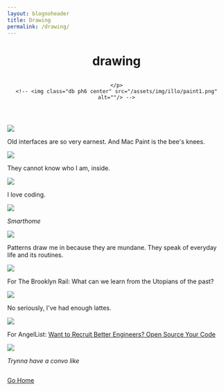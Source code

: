 ```yaml
---
layout: blognoheader
title: Drawing
permalink: /drawing/
---
```


  <header class="tc-l pt4 pt5-ns">
    <h1 class="f3 fw4 f2-m center measure mt0 courier">drawing</h1>
    <time class="f5 f4-l db fw1 font-body mb4"></time>
    <img class="db ph6 center w-50" src="/assets/img/illo/man.jpg" alt="">
    <p class="f4 mb4 tc center measure lh-copy font-body">
  
    </p>
    <!-- <img class="db ph6 center" src="/assets/img/illo/paint1.png" alt=""/> -->
  </header>

![](/assets/img/illo/paint2.png)

Old interfaces are so very earnest. And Mac Paint is the bee's knees.

![](/assets/img/illo/cat2.png)

They cannot know who I am, inside.

![](/assets/img/illo/drowning.jpg)

I love coding.

![](/assets/img/illo/smarthome.jpg)

<i>Smarthome</i>

![](/assets/img/illo/apartments.jpg)

Patterns draw me in because they are mundane. They speak of everyday life and its routines.

![](/assets/img/illo/eden.jpg)

For The Brooklyn Rail: What can we learn from the Utopians of the past?

![](/assets/img/illo/latte.jpg)

No seriously, I've had enough lattes.

![](/assets/img/illo/angel.png)

For AngelList: [Want to Recruit Better Engineers? Open Source Your Code](https://angel.co/blog/want-to-recruit-better-engineers-open-source-your-code)

![](/assets/img/illo/whale.jpg)

<i>Trynna have a convo like</i>


<img class="db ph6 center" src="{{site.baseurl}}/assets/img/illo/cat.jpg" alt="">

<p class="f4 mb4 tc center measure lh-copy font-body">

<a href="{{site.baseurl}}/">Go Home</a>
</p>
